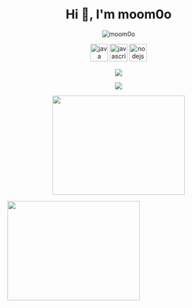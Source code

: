 <h1 align="center">Hi 👋, I'm moom0o</h1>
<p align="center"> <img src="https://komarev.com/ghpvc/?username=moom0o" alt="moom0o" /> </p>

<p align="center"><img src="https://devicons.github.io/devicon/devicon.git/icons/java/java-original-wordmark.svg" alt="java" width="40" height="40"/> 
  <img src="https://devicons.github.io/devicon/devicon.git/icons/javascript/javascript-original.svg" alt="javascript" width="40" height="40"/> 
  <img src="https://devicons.github.io/devicon/devicon.git/icons/nodejs/nodejs-original-wordmark.svg" alt="nodejs" width="40" height="40"/></p>

<p align="center"><img align="center" src="https://github-readme-stats.vercel.app/api/top-langs/?username=moom0o&layout=compact&theme=dark"></p>
                         
<p align="center"><img align="center" src="https://github-readme-stats.vercel.app/api?username=moom0o&show_icons=true&theme=dark"></p>

<p align="center"><a href="https://wakatime.com"><img src="https://wakatime.com/share/@45e58dd6-2999-40ed-92a0-25d5007f3943/d86f28cf-5f54-4b66-9576-b18a3f14f4e1.png" width="300" height="225" /></a></p>
<a href="https://wakatime.com"><img src="https://wakatime.com/share/@45e58dd6-2999-40ed-92a0-25d5007f3943/04614db0-5013-478a-833b-8ec26fc1d8a3.png" width="300" height="225" /></a>
